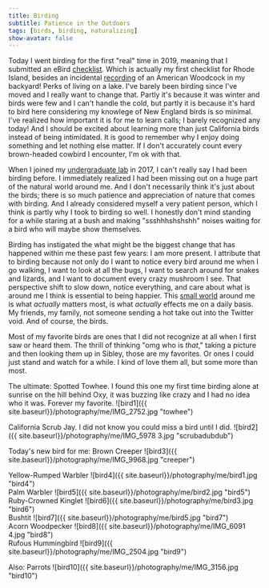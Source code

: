 ```yaml
---
title: Birding
subtitle: Patience in the Outdoors
tags: [birds, birding, naturalizing]
show-avatar: false
---
```


Today I went birding for the first "real" time in 2019, meaning that I submitted an eBird [checklist](https://ebird.org/view/checklist/S53901464). Which is actually my first checklist for Rhode Island, besides an incidental [recording](https://ebird.org/view/checklist/S53789614) of an American Woodcock in my backyard! Perks of living on a lake. I've barely been birding since I've moved and I really want to change that. Partly it's because it was winter and birds were few and I can't handle the cold, but partly it is because it's hard to bird here considering my knowlege of New England birds is so minimal. I've realized how important it is for me to learn calls; I barely recognized any today! And I should be excited about learning more than just California birds instead of being intimidated. It is good to remember why I enjoy doing something and let nothing else matter. If I don't accurately count every brown-headed cowbird I encounter, I'm ok with that.

When I joined my [undergraduate lab](https://www.oxy.edu/moore-lab-zoology) in 2017, I can't really say I had been birding before. I immediately realized I had been missing out on a huge part of the natural world around me. And I don't necessarily think it's just  about the birds; there is so much patience and appreciation of nature that comes with birding. And I already considered myself a very patient person, which I think is partly why I took to birding so well. I honestly don't mind standing for a while staring at a bush and making "ssshhhshshshh" noises waiting for a bird who will maybe show themselves.

Birding has instigated the what might be the biggest change that has happened within me these past few years: I am more present. I attribute that to birding because not only do I want to notice every bird around me when I go walking, I want to look at all the bugs, I want to search around for snakes and lizards, and I want to document every crazy mushroom I see. That perspective shift to slow down, notice everything, and care about what is around me I think is essential to being happier. This [small world](https://www.instagram.com/p/BqIBE_5lwLJ/?utm_source=ig_web_button_share_sheet) around me is what _actually_ matters most, is what _actually_ effects me on a daily basis. My friends, my family, not someone sending a hot take out into the Twitter void. And of course, the birds.

Most of my favorite birds are ones that I did not recognize at all when I first saw or heard them. The thrill of thinking "omg who is _that_," taking a picture and then looking them up in Sibley, those are my favorites. Or ones I could just stand and watch for a while. I kind of love them all, but some more than most.

The ultimate: Spotted Towhee. I found this one my first time birding alone at sunrise on the hill behind Oxy, it was buzzing like crazy and I had no idea who it was. Forever my favorite.
![bird1]({{ site.baseurl}}/photography/me/IMG_2752.jpg "towhee")  

California Scrub Jay. I did not know you could miss a bird until I did.
![bird2]({{ site.baseurl}}/photography/me/IMG_5978 3.jpg "scrubadubdub")  

Today's new bird for me: Brown Creeper
![bird3]({{ site.baseurl}}/photography/me/IMG_9968.jpg "creeper")

Yellow-Rumped Warbler
![bird4]({{ site.baseurl}}/photography/me/bird1.jpg "bird4")  
Palm Warbler
![bird5]({{ site.baseurl}}/photography/me/bird2.jpg "bird5")  
Ruby-Crowned Kinglet
![bird6]({{ site.baseurl}}/photography/me/bird3.jpg "bird6")  
Bushtit
![bird7]({{ site.baseurl}}/photography/me/bird5.jpg "bird7")  
Acorn Woodpecker
![bird8]({{ site.baseurl}}/photography/me/IMG_6091 4.jpg "bird8")  
Rufous Hummingbird
![bird9]({{ site.baseurl}}/photography/me/IMG_2504.jpg "bird9")  

Also: Parrots
![bird10]({{ site.baseurl}}/photography/me/IMG_3156.jpg "bird10")  
